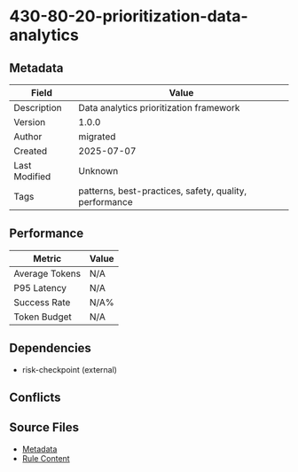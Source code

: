 # 430-80-20-prioritization-data-analytics

## Metadata

| Field | Value |
|-------|-------|
| Description | Data analytics prioritization framework |
| Version | 1.0.0 |
| Author | migrated |
| Created | 2025-07-07 |
| Last Modified | Unknown |
| Tags | patterns, best-practices, safety, quality, performance |

## Performance

| Metric | Value |
|--------|-------|
| Average Tokens | N/A |
| P95 Latency | N/A |
| Success Rate | N/A% |
| Token Budget | N/A |

## Dependencies

- risk-checkpoint (external)

## Conflicts


## Source Files

- [Metadata](400-patterns/430-80-20-prioritization-data-analytics.yaml)
- [Rule Content](400-patterns/430-80-20-prioritization-data-analytics.mdc)